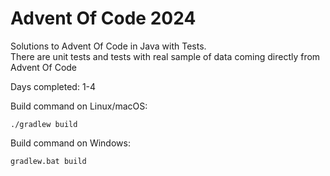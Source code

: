 # Advent Of Code 2024

Solutions to Advent Of Code in Java with Tests.<br />
There are unit tests and tests with real sample of data coming directly from Advent Of Code

Days completed: 1-4 <br />

Build command on Linux/macOS:
```
./gradlew build
```

Build command on Windows:
```
gradlew.bat build
```
